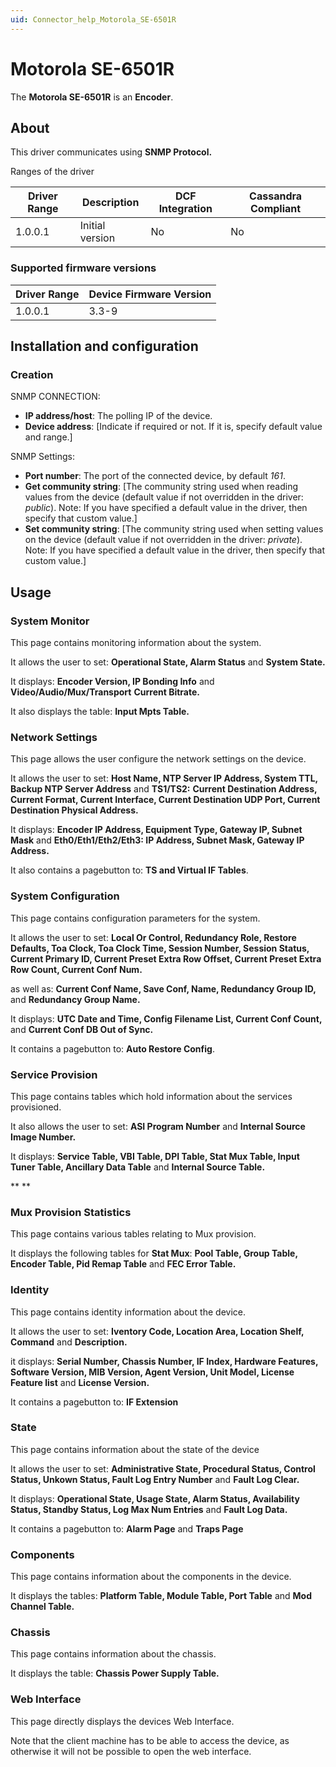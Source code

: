 ```yaml
---
uid: Connector_help_Motorola_SE-6501R
---
```


# Motorola SE-6501R

The **Motorola SE-6501R** is an **Encoder**.

## About

This driver communicates using **SNMP Protocol.**



Ranges of the driver

| **Driver Range** | **Description** | **DCF Integration** | **Cassandra Compliant** |
|------------------|-----------------|---------------------|-------------------------|
| 1.0.0.1          | Initial version | No                  | No                      |

### Supported firmware versions

| **Driver Range** | **Device Firmware Version** |
|------------------|-----------------------------|
| 1.0.0.1          | 3.3-9                       |

## Installation and configuration

### Creation



SNMP CONNECTION:

- **IP address/host**: The polling IP of the device.
- **Device address**: \[Indicate if required or not. If it is, specify default value and range.\]

SNMP Settings:

- **Port number**: The port of the connected device, by default *161*.
- **Get community string**: \[The community string used when reading values from the device
  (default value if not overridden in the driver: *public*).
  Note: If you have specified a default value in the driver, then specify that custom value.\]
- **Set community string**: \[The community string used when setting values on the device
  (default value if not overridden in the driver: *private*).
  Note: If you have specified a default value in the driver, then specify that custom value.\]

## Usage



### System Monitor

This page contains monitoring information about the system.

It allows the user to set: **Operational State, Alarm Status** and **System State.**

It displays: **Encoder Version, IP Bonding Info** and **Video/Audio/Mux/Transport** **Current Bitrate.**

It also displays the table: **Input Mpts Table.**



### Network Settings

This page allows the user configure the network settings on the device.

It allows the user to set: **Host Name, NTP Server IP Address, System TTL, Backup NTP Server Address** and **TS1/TS2:** **Current Destination Address, Current Format, Current Interface, Current Destination UDP Port, Current Destination Physical Address.**

It displays: **Encoder IP Address, Equipment Type, Gateway IP, Subnet Mask** and **Eth0/Eth1/Eth2/Eth3: IP Address, Subnet Mask, Gateway IP Address.**

It also contains a pagebutton to: **TS and Virtual IF Tables**.



### System Configuration

This page contains configuration parameters for the system.

It allows the user to set: **Local Or Control, Redundancy Role, Restore Defaults, Toa Clock, Toa Clock Time, Session Number, Session Status, Current Primary ID, Current Preset Extra Row Offset, Current Preset Extra Row Count, Current Conf Num.**

as well as: **Current Conf Name, Save Conf, Name, Redundancy Group ID,** and **Redundancy Group Name.**

It displays: **UTC Date and Time, Config Filename List, Current Conf Count,** and **Current Conf DB Out of Sync.**

It contains a pagebutton to: **Auto Restore Config**.



### Service Provision

This page contains tables which hold information about the services provisioned.

It also allows the user to set: **ASI Program Number** and **Internal Source Image Number.**

It displays: **Service Table, VBI Table, DPI Table, Stat Mux Table, Input Tuner Table, Ancillary Data Table** and **Internal Source Table.**

**
**

### Mux Provision Statistics

This page contains various tables relating to Mux provision.

It displays the following tables for **Stat Mux**: **Pool Table, Group Table, Encoder Table, Pid Remap Table** and **FEC Error Table.**



### Identity

This page contains identity information about the device.

It allows the user to set: **Iventory Code, Location Area, Location Shelf, Command** and **Description.**

it displays: **Serial Number, Chassis Number, IF Index, Hardware Features, Software Version, MIB Version, Agent Version, Unit Model, License Feature list** and **License Version.**

It contains a pagebutton to: **IF Extension**



### State

This page contains information about the state of the device

It allows the user to set: **Administrative State, Procedural Status, Control Status, Unkown Status, Fault Log Entry Number** and **Fault Log Clear.**

It displays: **Operational State, Usage State, Alarm Status, Availability Status, Standby Status, Log Max Num Entries** and **Fault Log Data.**

It contains a pagebutton to: **Alarm Page** and **Traps Page**



### Components

This page contains information about the components in the device.

It displays the tables: **Platform Table, Module Table, Port Table** and **Mod Channel Table.**



### Chassis

This page contains information about the chassis.

It displays the table: **Chassis Power Supply Table.**



### Web Interface

This page directly displays the devices Web Interface.

Note that the client machine has to be able to access the device, as otherwise it will not be possible to open the web interface.
